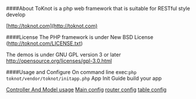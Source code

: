 ####About
ToKnot is a php web framework that is suitable for RESTful style develop

[http://toknot.com](http://toknot.com)

####License
The PHP framework is under New BSD License (http://toknot.com/LICENSE.txt)

The demos is under GNU GPL version 3 or later <http://opensource.org/licenses/gpl-3.0.html>

####Usage and Configure
On command line exec:`php toknot/vendor/toknot/initapp.php` App Init Guide build your app

[Controller And Model usage](https://github.com/chopins/toknot/blob/master/vendor/toknot/doc/Controller-Model-Usage.md)
[Main config](https://github.com/chopins/toknot/blob/master/vendor/toknot/doc/main-config-usage.md)
[router config](https://github.com/chopins/toknot/blob/master/vendor/toknot/doc/route-config.md)
[table config](https://github.com/chopins/toknot/blob/master/vendor/toknot/doc/table-config.md)